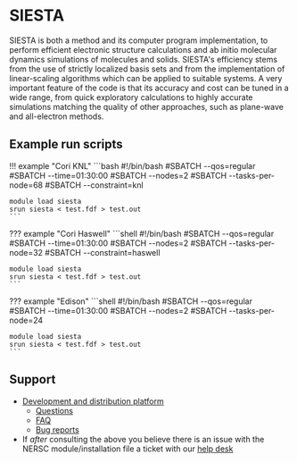 # SIESTA

SIESTA is both a method and its computer program implementation, to
perform efficient electronic structure calculations and ab initio
molecular dynamics simulations of molecules and solids. SIESTA's
efficiency stems from the use of strictly localized basis sets and
from the implementation of linear-scaling algorithms which can be
applied to suitable systems. A very important feature of the code is
that its accuracy and cost can be tuned in a wide range, from quick
exploratory calculations to highly accurate simulations matching the
quality of other approaches, such as plane-wave and all-electron
methods.

## Example run scripts

!!! example "Cori KNL"
	```bash
	#!/bin/bash
	#SBATCH --qos=regular
	#SBATCH --time=01:30:00
	#SBATCH --nodes=2
	#SBATCH --tasks-per-node=68
	#SBATCH --constraint=knl

	module load siesta
	srun siesta < test.fdf > test.out
	```

??? example "Cori Haswell"
    ```shell
	#!/bin/bash
	#SBATCH --qos=regular
	#SBATCH --time=01:30:00
	#SBATCH --nodes=2
	#SBATCH --tasks-per-node=32
	#SBATCH --constraint=haswell

	module load siesta
	srun siesta < test.fdf > test.out
    ```

??? example "Edison"
    ```shell
	#!/bin/bash
    #SBATCH --qos=regular
    #SBATCH --time=01:30:00
    #SBATCH --nodes=2
    #SBATCH --tasks-per-node=24

    module load siesta
    srun siesta < test.fdf > test.out
    ```

## Support

* [Development and distribution platform](https://launchpad.net/siesta)
    * [Questions](https://answers.launchpad.net/siesta)
    * [FAQ](https://answers.launchpad.net/siesta/+faqs)
    * [Bug reports](https://bugs.launchpad.net/siesta)
* If *after* consulting the above you believe there is an issue with
  the NERSC module/installation file a ticket with
  our [help desk](https://help.nersc.gov)
